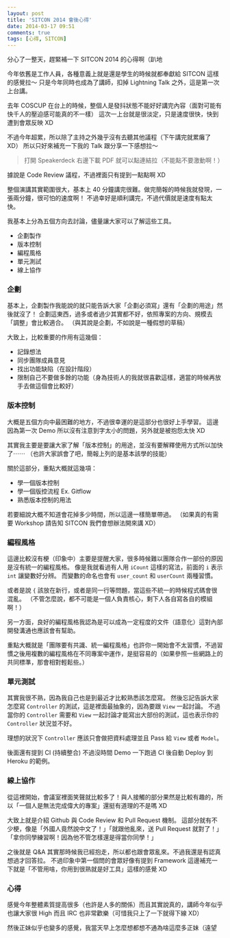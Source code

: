 ```yaml
---
layout: post
title: 'SITCON 2014 會後心得'
date: 2014-03-17 09:51
comments: true
tags: [心得, SITCON]
---
```

分心了一整天，趕緊補一下 SITCON 2014 的心得啊（趴地

今年依舊是工作人員，各種意義上就是還是學生的時候就都奉獻給 SITCON 這樣的感覺拉～
只是今年同時也成為了講師，扣掉 Lightning Talk 之外，這是第一次上台講。

去年 COSCUP 在台上的時候，整個人是發抖狀態不能好好講完內容（面對可能有快千人的壓迫感可能真的不一樣）
這次一上台就是很淡定，只是速度很快，快到遭到會眾反映 XD

不過今年超累，所以除了主持之外幾乎沒有去聽其他議程（下午講完就累癱了 XD）
所以只好來補充一下我的 Talk 跟分享一下感想拉～

<!-- more -->

<script async class="speakerdeck-embed" data-id="2e8748108e480131d0af229be1ce8987" data-ratio="1.33333333333333" src="//speakerdeck.com/assets/embed.js"></script>
> 打開 Speakerdeck 右邊下載 PDF 就可以點連結拉（不能點不要激動啊！）

據說是 Code Review 議程，不過裡面只有提到一點點啊 XD

整個演講其實範圍很大，基本上 40 分鐘講完很難。做完簡報的時候我就發現，一張兩分鐘，很可怕的速度啊！
不過幸好是順利講完，不過代價就是速度有點太快。

我基本上分為五個方向去討論，儘量讓大家可以了解這些工具。

* 企劃製作
* 版本控制
* 編程風格
* 單元測試
* 線上協作

### 企劃
基本上，企劃製作我能說的就只能告訴大家「企劃必須寫」還有「企劃的用途」然後就沒了！
企劃這東西，過多或者過少其實都不好，依照專案的方向、規模去「調整」會比較適合。
（與其說是企劃，不如說是一種假想的草稿）

大致上，比較重要的作用有這幾個：

* 記錄想法
* 同步團隊成員意見
* 找出功能缺陷（在設計階段）
* 限制自己不要做多餘的功能（身為技術人的我就很喜歡這樣，適當的時候再放手去做這個會比較好）

### 版本控制
大概是五個方向中最困難的地方，不過很幸運的是這部分也很好上手學習。
這邊因為第一次 Demo 所以沒有注意到字太小的問題，另外就是被抱怨太快 XD

其實我主要是要讓大家了解「版本控制」的用途，並沒有要解釋使用方式所以加快了⋯⋯
（也許大家誤會了吧，簡報上列的是基本該學的技能）

關於這部分，重點大概就這幾項：

* 學一個版本控制
* 學一個版控流程 Ex. Gitflow
* 熟悉版本控制的用法

若要細說大概不知道會花掉多少時間，所以這邊一樣簡單帶過。
（如果真的有需要 Workshop 請告知 SITCON 我們會想辦法開來講 XD）

### 編程風格

這邊比較沒有梗（印象中）主要是提醒大家，很多時候難以團隊合作一部份的原因是沒有統一的編程風格。
像是我就看過有人用 `iCount` 這樣的寫法，前面的 `i` 表示 `int` 讓變數好分辨。
而變數的命名也會有 `user_count` 和 `userCount` 兩種習慣。

或者是說 `{` 該放在新行，或者是同一行等問題，當這些不統一的時候程式碼會很混亂。
（不管怎麼說，都不可能是一個人負責核心，剩下人各自寫各自的模組啊！）

另一方面，良好的編程風格我認為是可以成為一定程度的文件（語意化）這對內部開發溝通也應該會有幫助。

重點大概就是「團隊要有共識、統一編程風格」也許你一開始會不太習慣，不過習慣之後用複數的編程風格在不同專案中運作，是挺容易的（如果參照一些網路上的共同標準，那會相對輕鬆些。）

### 單元測試

其實我很不熟，因為我自己也是到最近才比較熟悉該怎麼寫。
然後忘記告訴大家怎麼寫 `Controller` 的測試，這是裡面最抽象的，因為要跟 `View` 一起討論。
不過當你的 `Controller` 需要和 `View` 一起討論才能寫出大部份的測試，這也表示你的 `Controller` 狀況並不好。

理想的狀況下 `Controller` 應該只會做把資料處理並且 Pass 給 `View` 或者 `Model`。

後面還有提到 CI (持續整合) 不過沒時間 Demo 一下跑過 CI 後自動 Deploy 到 Heroku 的範例。

### 線上協作

從這裡開始，會議室裡面笑聲就比較多了！與人接觸的部分果然是比較有趣的，所以「一個人是無法完成偉大的專案」還挺有道理的不是嗎 XD

大致上就是介紹 Github 與 Code Review 和 Pull Request 機制。
這部分就有不少梗，像是「外國人竟然說中文了！」「就跟他亂來，送 Pull Request 就對了！」「拿你同學練習啊！因為他不管怎樣還是得當你同學！」

之後就是 Q&A 其實那時候我已經抱走，所以都也跟會眾亂來。不過我還是有認真想過才回答拉。
不過印象中第一個問的會眾好像有提到 Framework 這邊補充一下就是「不管用啥，你用到很熟就是好工具」這樣的感覺 XD

### 心得

感覺今年整體素質提高很多（也許是人多的關係）而且其實說真的，講師今年似乎也讓大家很 High 而且 IRC 也非常歡樂（可惜我只上了一下就得下線 XD）

然後正妹似乎也變多的感覺，我當天早上怎麼想都想不通為啥這麼多正妹（遠望

